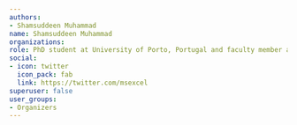 ```yaml
---
authors: 
- Shamsuddeen Muhammad
name: Shamsuddeen Muhammad
organizations:
role: PhD student at University of Porto, Portugal and faculty member at Bayero University Kano, Nigeria. Institute (MARI) 
social:
- icon: twitter
  icon_pack: fab
  link: https://twitter.com/msexcel
superuser: false
user_groups:
- Organizers
---
```


